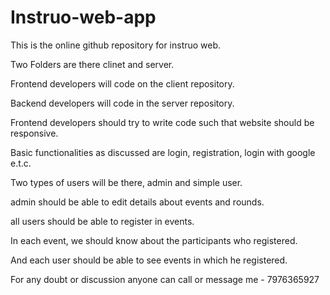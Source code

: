 # Instruo-web-app

This is the online github repository for instruo web.

Two Folders are there clinet and server.

Frontend developers will code on the client repository.

Backend developers will code in the server repository.

Frontend developers should try to write code such that website should be responsive.

Basic functionalities as discussed are login, registration, login with google e.t.c.

Two types of users will be there, admin and simple user.

admin should be able to edit details about events and rounds.

all users should be able to register in events.

In each event, we should know about the participants who registered.

And each user should be able to see events in which he registered.

For any doubt or discussion anyone can call or message me - 7976365927

